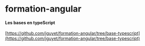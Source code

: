 # formation-angular

#### Les bases en typeScript
[https://github.com/jguyet/formation-angular/tree/base-typescript](https://github.com/jguyet/formation-angular/tree/base-typescript)
